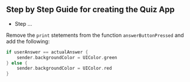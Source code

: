 <h2>Step by Step Guide for creating the Quiz App</h2>

- Step ...

Remove the `print` stetements from the function `answerButtonPressed` and add the following:

```swift
if userAnswer == actualAnswer {
    sender.backgroundColor = UIColor.green
} else {
    sender.backgroundColor = UIColor.red
}
```
